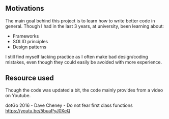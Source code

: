 #
## Motivations
The main goal behind this project is to learn how to write better code in general.
Though I had in the last 3 years, at university, been learning about:
 - Frameworks
 - SOLID principles
 - Design patterns 

I still find myself lacking practice as I often make bad design/coding mistakes,
even though they could easily be avoided with more experience.

## Resource used
Though the code was updated a bit, the code mainly provides from a video on Youtube.

dotGo 2016 - Dave Cheney - Do not fear first class functions
https://youtu.be/5buaPyJ0XeQ 
